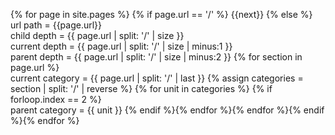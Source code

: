 ---
---

{% for page in site.pages %}
{% if page.url == '/' %}
{{next}}
{% else %}
url path = {{page.url}}  
child depth = {{ page.url | split: '/' | size }}  
current depth = {{ page.url | split: '/' | size | minus:1 }}  
parent depth = {{ page.url | split: '/' | size | minus:2 }}
{% for section in page.url %}  
current category = {{ page.url | split: '/' | last }}
{% assign categories = section | split: '/' | reverse %}
{% for unit in categories %}
{% if forloop.index == 2 %}  
parent category = {{ unit }}
{% endif %}{% endfor %}{% endfor %}{% endif %}{% endfor %}
